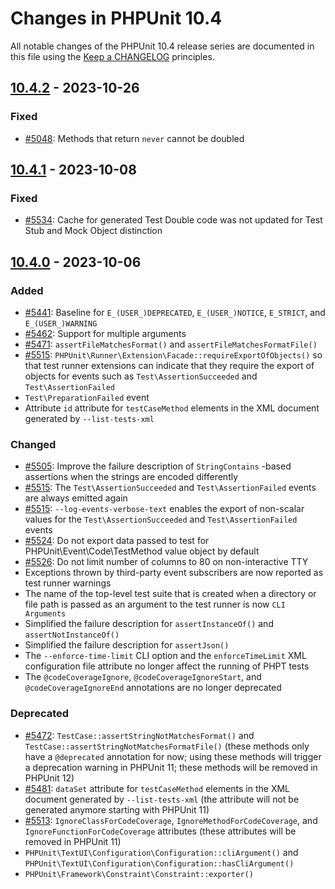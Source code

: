 # Changes in PHPUnit 10.4

All notable changes of the PHPUnit 10.4 release series are documented in this file using
the [Keep a CHANGELOG](https://keepachangelog.com/) principles.

## [10.4.2] - 2023-10-26

### Fixed

* [#5048](https://github.com/sebastianbergmann/phpunit/issues/5048): Methods that return `never` cannot be doubled

## [10.4.1] - 2023-10-08

### Fixed

* [#5534](https://github.com/sebastianbergmann/phpunit/issues/5534): Cache for generated Test Double code was not
  updated for Test Stub and Mock Object distinction

## [10.4.0] - 2023-10-06

### Added

* [#5441](https://github.com/sebastianbergmann/phpunit/issues/5441): Baseline
  for `E_(USER_)DEPRECATED`, `E_(USER_)NOTICE`, `E_STRICT`, and `E_(USER_)WARNING`
* [#5462](https://github.com/sebastianbergmann/phpunit/pull/5462): Support for multiple arguments
* [#5471](https://github.com/sebastianbergmann/phpunit/issues/5471): `assertFileMatchesFormat()`
  and `assertFileMatchesFormatFile()`
* [#5515](https://github.com/sebastianbergmann/phpunit/issues/5515): `PHPUnit\Runner\Extension\Facade::requireExportOfObjects()`
  so that test runner extensions can indicate that they require the export of objects for events such
  as `Test\AssertionSucceeded` and `Test\AssertionFailed`
* `Test\PreparationFailed` event
* Attribute `id` attribute for `testCaseMethod` elements in the XML document generated by `--list-tests-xml`

### Changed

* [#5505](https://github.com/sebastianbergmann/phpunit/pull/5505): Improve the failure description of `StringContains`
  -based assertions when the strings are encoded differently
* [#5515](https://github.com/sebastianbergmann/phpunit/issues/5515): The `Test\AssertionSucceeded`
  and `Test\AssertionFailed` events are always emitted again
* [#5515](https://github.com/sebastianbergmann/phpunit/issues/5515): `--log-events-verbose-text` enables the export of
  non-scalar values for the `Test\AssertionSucceeded` and `Test\AssertionFailed` events
* [#5524](https://github.com/sebastianbergmann/phpunit/issues/5524): Do not export data passed to test for
  PHPUnit\Event\Code\TestMethod value object by default
* [#5526](https://github.com/sebastianbergmann/phpunit/issues/5526): Do not limit number of columns to 80 on
  non-interactive TTY
* Exceptions thrown by third-party event subscribers are now reported as test runner warnings
* The name of the top-level test suite that is created when a directory or file path is passed as an argument to the
  test runner is now `CLI Arguments`
* Simplified the failure description for `assertInstanceOf()` and `assertNotInstanceOf()`
* Simplified the failure description for `assertJson()`
* The `--enforce-time-limit` CLI option and the `enforceTimeLimit` XML configuration file attribute no longer affect the
  running of PHPT tests
* The `@codeCoverageIgnore`, `@codeCoverageIgnoreStart`, and `@codeCoverageIgnoreEnd` annotations are no longer
  deprecated

### Deprecated

* [#5472](https://github.com/sebastianbergmann/phpunit/issues/5472): `TestCase::assertStringNotMatchesFormat()`
  and `TestCase::assertStringNotMatchesFormatFile()` (these methods only have a `@deprecated` annotation for now; using
  these methods will trigger a deprecation warning in PHPUnit 11; these methods will be removed in PHPUnit 12)
* [#5481](https://github.com/sebastianbergmann/phpunit/issues/5481): `dataSet` attribute for `testCaseMethod` elements
  in the XML document generated by `--list-tests-xml` (the attribute will not be generated anymore starting with PHPUnit
    11)
* [#5513](https://github.com/sebastianbergmann/phpunit/issues/5513): `IgnoreClassForCodeCoverage`, `IgnoreMethodForCodeCoverage`,
  and `IgnoreFunctionForCodeCoverage` attributes (these attributes will be removed in PHPUnit 11)
* `PHPUnit\TextUI\Configuration\Configuration::cliArgument()`
  and `PHPUnit\TextUI\Configuration\Configuration::hasCliArgument()`
* `PHPUnit\Framework\Constraint\Constraint::exporter()`

[10.4.2]: https://github.com/sebastianbergmann/phpunit/compare/10.4.1...10.4.2

[10.4.1]: https://github.com/sebastianbergmann/phpunit/compare/10.4.0...10.4.1

[10.4.0]: https://github.com/sebastianbergmann/phpunit/compare/10.3.5...10.4.0
